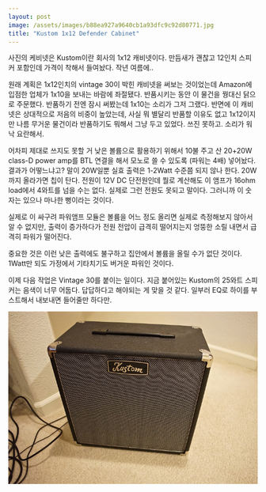```yaml
---
layout: post
image: /assets/images/b88ea927a9640cb1a93dfc9c92d80771.jpg
title: "Kustom 1x12 Defender Cabinet"
---
```



사진의 케비넷은 Kustom이란 회사의 1x12 캐비넷이다. 만듬새가 괜찮고 12인치 스피커 포함인데 가격이 착해서 들여놨다. 작년 여름에..




원래 계획은 1x12인치의 vintage 30이 박힌 캐비넷을 써보는 것이었는데 Amazon에 입점한 업체가 1x10을 보내는 바람에 좌절됐다. 반품시키는 동안 이 물건을 꿩대신 닭으로 주문했다. 반품하기 전엔 잠시 써봤는데 1x10는 소리가 그저 그랬다. 반면에 이 캐비넷은 상대적으로 저음의 비중이 높았는데, 사실 뭐 별달리 반품할 이유도 없고 1x12이지만 나름 무거운 물건이라 반품하기도 뭐해서 그냥 두고 있었다. 쓰진 못하고. 소리가 워낙 요란해서.




어차피 제대로 쓰지도 못할 거 낮은 볼륨으로 활용하기 위해서 10불 주고 산 20+20W class-D power amp를 BTL 연결을 해서 모노로 쓸 수 있도록 (파워는 4배) 넣어놨다. 결과가 어떻느냐고? 말이 20W일뿐 실효 출력은 1-2Watt 수준쯤 되지 않나 한다. 20W까지 올라가면 칩이 탄다. 전원이 12V DC 단전원인데 뭘로 계산해도 이 앰프가 16ohm load에서 4와트를 넘을 수는 없다. 실제로 그런 전원도 못되고 말이다. 그러니까 이 숫자는 있으나 마나한 뻥이라는 것이다.




실제로 이 싸구려 파워앰프 모듈은 볼륨을 어느 정도 올리면 실제로 측정해보지 않아서 알 수 없지만, 출력이 증가하다가 전원 전압이 급격히 떨어지는지 엉뚱한 소릴 내면서 급격히 파워가 떨어진다. 




중요한 것은 이런 낮은 출력에도 불구하고 집안에서 볼륨을 올릴 수가 없단 것이다. 1Watt만 되도 가정에서 기타치기도 버거운 파워인 것이다.




이제 다음 작업은 Vintage 30를 붙이는 일이다. 지금 붙어있는 Kustom의 25와트 스피커는 음색이 너무 어둡다. 답답하다고 해야되는 게 맞을 것 같다. 일부러 EQ로 하이를 부스트해서 내보내면 들어줄만 하다만.






![image](/assets/images/b88ea927a9640cb1a93dfc9c92d80771.jpg)





